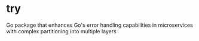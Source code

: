 # try
Go package that enhances Go's error handling capabilities in microservices with complex partitioning into multiple layers
